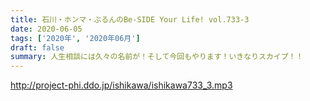 ```yaml
---
title: 石川・ホンマ・ぶるんのBe-SIDE Your Life! vol.733-3
date: 2020-06-05
tags: ['2020年', '2020年06月']
draft: false
summary: 人生相談には久々の名前が！そして今回もやります！いきなりスカイプ！！
---
```


http://project-phi.ddo.jp/ishikawa/ishikawa733_3.mp3
